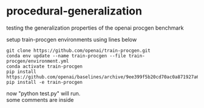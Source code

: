 # procedural-generalization

testing the generalization properties of the openai procgen benchmark



setup train-procgen environments using lines below

```
git clone https://github.com/openai/train-procgen.git
conda env update --name train-procgen --file train-procgen/environment.yml
conda activate train-procgen
pip install https://github.com/openai/baselines/archive/9ee399f5b20cd70ac0a871927a6cf043b478193f.zip
pip install -e train-procgen
```

now "python test.py" will run.  
some comments are inside

